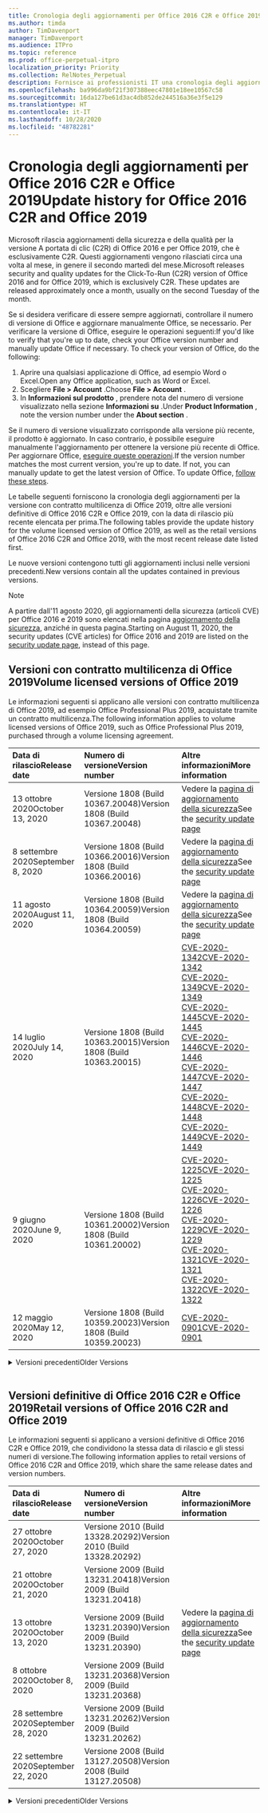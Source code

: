 ```yaml
---
title: Cronologia degli aggiornamenti per Office 2016 C2R e Office 2019
ms.author: timda
author: TimDavenport
manager: TimDavenport
ms.audience: ITPro
ms.topic: reference
ms.prod: office-perpetual-itpro
localization_priority: Priority
ms.collection: RelNotes_Perpetual
description: Fornisce ai professionisti IT una cronologia degli aggiornamenti per le versioni con licenza perpetua di Office 2016 e 2019 che usano la tecnologia A portata di clic (C2R)
ms.openlocfilehash: ba996da9bf21f307388eec47801e18ee10567c58
ms.sourcegitcommit: 16da127be61d3ac4db852de244516a36e3f5e129
ms.translationtype: HT
ms.contentlocale: it-IT
ms.lasthandoff: 10/28/2020
ms.locfileid: "48782281"
---
```

# <a name="update-history-for-office-2016-c2r-and-office-2019"></a><span data-ttu-id="591b5-103">Cronologia degli aggiornamenti per Office 2016 C2R e Office 2019</span><span class="sxs-lookup"><span data-stu-id="591b5-103">Update history for Office 2016 C2R and Office 2019</span></span>

<span data-ttu-id="591b5-p101">Microsoft rilascia aggiornamenti della sicurezza e della qualità per la versione A portata di clic (C2R) di Office 2016 e per Office 2019, che è esclusivamente C2R. Questi aggiornamenti vengono rilasciati circa una volta al mese, in genere il secondo martedì del mese.</span><span class="sxs-lookup"><span data-stu-id="591b5-p101">Microsoft releases security and quality updates for the Click-To-Run (C2R) version of Office 2016 and for Office 2019, which is exclusively C2R. These updates are released approximately once a month, usually on the second Tuesday of the month.</span></span>

<span data-ttu-id="591b5-p102">Se si desidera verificare di essere sempre aggiornati, controllare il numero di versione di Office e aggiornare manualmente Office, se necessario. Per verificare la versione di Office, eseguire le operazioni seguenti:</span><span class="sxs-lookup"><span data-stu-id="591b5-p102">If you'd like to verify that you're up to date, check your Office version number and manually update Office if necessary. To check your version of Office, do the following:</span></span>

  1.    <span data-ttu-id="591b5-108">Aprire una qualsiasi applicazione di Office, ad esempio Word o Excel.</span><span class="sxs-lookup"><span data-stu-id="591b5-108">Open any Office application, such as Word or Excel.</span></span>
  2.    <span data-ttu-id="591b5-109">Scegliere **File > Account** .</span><span class="sxs-lookup"><span data-stu-id="591b5-109">Choose **File > Account** .</span></span>
  3.    <span data-ttu-id="591b5-110">In **Informazioni sul prodotto** , prendere nota del numero di versione visualizzato nella sezione **Informazioni su** .</span><span class="sxs-lookup"><span data-stu-id="591b5-110">Under **Product Information** , note the version number under the **About section** .</span></span>

<span data-ttu-id="591b5-p103">Se il numero di versione visualizzato corrisponde alla versione più recente, il prodotto è aggiornato. In caso contrario, è possibile eseguire manualmente l'aggiornamento per ottenere la versione più recente di Office. Per aggiornare Office, [eseguire queste operazioni](https://support.office.com/article/2ab296f3-7f03-43a2-8e50-46de917611c5).</span><span class="sxs-lookup"><span data-stu-id="591b5-p103">If the version number matches the most current version, you're up to date. If not, you can manually update to get the latest version of Office. To update Office, [follow these steps](https://support.office.com/article/2ab296f3-7f03-43a2-8e50-46de917611c5).</span></span>


<span data-ttu-id="591b5-114">Le tabelle seguenti forniscono la cronologia degli aggiornamenti per la versione con contratto multilicenza di Office 2019, oltre alle versioni definitive di Office 2016 C2R e Office 2019, con la data di rilascio più recente elencata per prima.</span><span class="sxs-lookup"><span data-stu-id="591b5-114">The following tables provide the update history for the volume licensed version of Office 2019, as well as the retail versions of Office 2016 C2R and Office 2019, with the most recent release date listed first.</span></span>

<span data-ttu-id="591b5-115">Le nuove versioni contengono tutti gli aggiornamenti inclusi nelle versioni precedenti.</span><span class="sxs-lookup"><span data-stu-id="591b5-115">New versions contain all the updates contained in previous versions.</span></span>


 > [!NOTE]
> <span data-ttu-id="591b5-116">A partire dall'11 agosto 2020, gli aggiornamenti della sicurezza (articoli CVE) per Office 2016 e 2019 sono elencati nella pagina [aggiornamento della sicurezza](https://docs.microsoft.com/officeupdates/microsoft365-apps-security-updates), anziché in questa pagina.</span><span class="sxs-lookup"><span data-stu-id="591b5-116">Starting on August 11, 2020, the security updates (CVE articles) for Office 2016 and 2019 are listed on the [security update page](https://docs.microsoft.com/officeupdates/microsoft365-apps-security-updates), instead of this page.</span></span> 


## <a name="volume-licensed-versions-of-office-2019"></a><span data-ttu-id="591b5-117">Versioni con contratto multilicenza di Office 2019</span><span class="sxs-lookup"><span data-stu-id="591b5-117">Volume licensed versions of Office 2019</span></span>
<span data-ttu-id="591b5-118">Le informazioni seguenti si applicano alle versioni con contratto multilicenza di Office 2019, ad esempio Office Professional Plus 2019, acquistate tramite un contratto multilicenza.</span><span class="sxs-lookup"><span data-stu-id="591b5-118">The following information applies to volume licensed versions of Office 2019, such as Office Professional Plus 2019, purchased through a volume licensing agreement.</span></span>

[//]: # (NON RIMUOVERE L'INIZIO DELLA TABELLA VL)


|<span data-ttu-id="591b5-120">**Data di rilascio**</span><span class="sxs-lookup"><span data-stu-id="591b5-120">**Release date**</span></span>|<span data-ttu-id="591b5-121">**Numero di versione**</span><span class="sxs-lookup"><span data-stu-id="591b5-121">**Version number**</span></span>|<span data-ttu-id="591b5-122">**Altre informazioni**</span><span class="sxs-lookup"><span data-stu-id="591b5-122">**More information**</span></span>|
|:-----|:-----|:-----|
|<span data-ttu-id="591b5-123">13 ottobre 2020</span><span class="sxs-lookup"><span data-stu-id="591b5-123">October 13, 2020</span></span>|<span data-ttu-id="591b5-124">Versione 1808 (Build 10367.20048)</span><span class="sxs-lookup"><span data-stu-id="591b5-124">Version 1808 (Build 10367.20048)</span></span>|<span data-ttu-id="591b5-125">Vedere la [pagina di aggiornamento della sicurezza](https://docs.microsoft.com/officeupdates/microsoft365-apps-security-updates)</span><span class="sxs-lookup"><span data-stu-id="591b5-125">See the [security update page](https://docs.microsoft.com/officeupdates/microsoft365-apps-security-updates)</span></span>  |
|<span data-ttu-id="591b5-126">8 settembre 2020</span><span class="sxs-lookup"><span data-stu-id="591b5-126">September 8, 2020</span></span>|<span data-ttu-id="591b5-127">Versione 1808 (Build 10366.20016)</span><span class="sxs-lookup"><span data-stu-id="591b5-127">Version 1808 (Build 10366.20016)</span></span>|<span data-ttu-id="591b5-128">Vedere la [pagina di aggiornamento della sicurezza](https://docs.microsoft.com/officeupdates/microsoft365-apps-security-updates)</span><span class="sxs-lookup"><span data-stu-id="591b5-128">See the [security update page](https://docs.microsoft.com/officeupdates/microsoft365-apps-security-updates)</span></span> |
|<span data-ttu-id="591b5-129">11 agosto 2020</span><span class="sxs-lookup"><span data-stu-id="591b5-129">August 11, 2020</span></span>|<span data-ttu-id="591b5-130">Versione 1808 (Build 10364.20059)</span><span class="sxs-lookup"><span data-stu-id="591b5-130">Version 1808 (Build 10364.20059)</span></span>|<span data-ttu-id="591b5-131">Vedere la [pagina di aggiornamento della sicurezza](https://docs.microsoft.com/officeupdates/microsoft365-apps-security-updates)</span><span class="sxs-lookup"><span data-stu-id="591b5-131">See the [security update page](https://docs.microsoft.com/officeupdates/microsoft365-apps-security-updates)</span></span> |
|<span data-ttu-id="591b5-132">14 luglio 2020</span><span class="sxs-lookup"><span data-stu-id="591b5-132">July 14, 2020</span></span>   |<span data-ttu-id="591b5-133">Versione 1808 (Build 10363.20015)</span><span class="sxs-lookup"><span data-stu-id="591b5-133">Version 1808 (Build 10363.20015)</span></span>  |[<span data-ttu-id="591b5-134">CVE-2020-1342</span><span class="sxs-lookup"><span data-stu-id="591b5-134">CVE-2020-1342</span></span>](https://portal.msrc.microsoft.com/it-IT/security-guidance/advisory/CVE-2020-1342) <br/>[<span data-ttu-id="591b5-135">CVE-2020-1349</span><span class="sxs-lookup"><span data-stu-id="591b5-135">CVE-2020-1349</span></span>](https://portal.msrc.microsoft.com/it-IT/security-guidance/advisory/CVE-2020-1349) <br/>[<span data-ttu-id="591b5-136">CVE-2020-1445</span><span class="sxs-lookup"><span data-stu-id="591b5-136">CVE-2020-1445</span></span>](https://portal.msrc.microsoft.com/it-IT/security-guidance/advisory/CVE-2020-1445) <br/>[<span data-ttu-id="591b5-137">CVE-2020-1446</span><span class="sxs-lookup"><span data-stu-id="591b5-137">CVE-2020-1446</span></span>](https://portal.msrc.microsoft.com/it-IT/security-guidance/advisory/CVE-2020-1446) <br/>[<span data-ttu-id="591b5-138">CVE-2020-1447</span><span class="sxs-lookup"><span data-stu-id="591b5-138">CVE-2020-1447</span></span>](https://portal.msrc.microsoft.com/it-IT/security-guidance/advisory/CVE-2020-1447) <br/>[<span data-ttu-id="591b5-139">CVE-2020-1448</span><span class="sxs-lookup"><span data-stu-id="591b5-139">CVE-2020-1448</span></span>](https://portal.msrc.microsoft.com/it-IT/security-guidance/advisory/CVE-2020-1448) <br/>[<span data-ttu-id="591b5-140">CVE-2020-1449</span><span class="sxs-lookup"><span data-stu-id="591b5-140">CVE-2020-1449</span></span>](https://portal.msrc.microsoft.com/it-IT/security-guidance/advisory/CVE-2020-1449) <br/>|
|<span data-ttu-id="591b5-141">9 giugno 2020</span><span class="sxs-lookup"><span data-stu-id="591b5-141">June 9, 2020</span></span>   |<span data-ttu-id="591b5-142">Versione 1808 (Build 10361.20002)</span><span class="sxs-lookup"><span data-stu-id="591b5-142">Version 1808 (Build 10361.20002)</span></span>  |[<span data-ttu-id="591b5-143">CVE-2020-1225</span><span class="sxs-lookup"><span data-stu-id="591b5-143">CVE-2020-1225</span></span>](https://portal.msrc.microsoft.com/it-IT/security-guidance/advisory/CVE-2020-1225) <br/> [<span data-ttu-id="591b5-144">CVE-2020-1226</span><span class="sxs-lookup"><span data-stu-id="591b5-144">CVE-2020-1226</span></span>](https://portal.msrc.microsoft.com/it-IT/security-guidance/advisory/CVE-2020-1226) <br/>[<span data-ttu-id="591b5-145">CVE-2020-1229</span><span class="sxs-lookup"><span data-stu-id="591b5-145">CVE-2020-1229</span></span>](https://portal.msrc.microsoft.com/it-IT/security-guidance/advisory/CVE-2020-1229) <br/>[<span data-ttu-id="591b5-146">CVE-2020-1321</span><span class="sxs-lookup"><span data-stu-id="591b5-146">CVE-2020-1321</span></span>](https://portal.msrc.microsoft.com/it-IT/security-guidance/advisory/CVE-2020-1321) <br/>[<span data-ttu-id="591b5-147">CVE-2020-1322</span><span class="sxs-lookup"><span data-stu-id="591b5-147">CVE-2020-1322</span></span>](https://portal.msrc.microsoft.com/it-IT/security-guidance/advisory/CVE-2020-1322) <br/>|
|<span data-ttu-id="591b5-148">12 maggio 2020</span><span class="sxs-lookup"><span data-stu-id="591b5-148">May 12, 2020</span></span>   |<span data-ttu-id="591b5-149">Versione 1808 (Build 10359.20023)</span><span class="sxs-lookup"><span data-stu-id="591b5-149">Version 1808 (Build 10359.20023)</span></span>  |[<span data-ttu-id="591b5-150">CVE-2020-0901</span><span class="sxs-lookup"><span data-stu-id="591b5-150">CVE-2020-0901</span></span>](https://portal.msrc.microsoft.com/it-IT/security-guidance/advisory/CVE-2020-0901) <br/> |


[//]: # (NON RIMUOVERE LA FINE DELLA TABELLA VL)

<details>
<summary><span data-ttu-id="591b5-152">Versioni precedenti</span><span class="sxs-lookup"><span data-stu-id="591b5-152">Older Versions</span></span></summary>
 

[//]: # (NON RIMUOVERE L'INIZIO DELLA VECCHIA TABELLA VL)


|<span data-ttu-id="591b5-154">**Data di rilascio**</span><span class="sxs-lookup"><span data-stu-id="591b5-154">**Release date**</span></span>|<span data-ttu-id="591b5-155">**Numero di versione**</span><span class="sxs-lookup"><span data-stu-id="591b5-155">**Version number**</span></span>|<span data-ttu-id="591b5-156">**Ulteriori informazioni**</span><span class="sxs-lookup"><span data-stu-id="591b5-156">**More information**</span></span>|
|:-----|:-----|:-----|
|<span data-ttu-id="591b5-157">14 aprile 2020</span><span class="sxs-lookup"><span data-stu-id="591b5-157">April 14, 2020</span></span>   |<span data-ttu-id="591b5-158">Versione 1808 (Build 10358.20061)</span><span class="sxs-lookup"><span data-stu-id="591b5-158">Version 1808 (Build 10358.20061)</span></span>  |[<span data-ttu-id="591b5-159">CVE-2020-0760</span><span class="sxs-lookup"><span data-stu-id="591b5-159">CVE-2020-0760</span></span>](https://portal.msrc.microsoft.com/it-IT/security-guidance/advisory/CVE-2020-0760) <br/> [<span data-ttu-id="591b5-160">CVE-2020-0906</span><span class="sxs-lookup"><span data-stu-id="591b5-160">CVE-2020-0906</span></span>](https://portal.msrc.microsoft.com/it-IT/security-guidance/advisory/CVE-2020-0906) <br/> [<span data-ttu-id="591b5-161">CVE-2020-0961</span><span class="sxs-lookup"><span data-stu-id="591b5-161">CVE-2020-0961</span></span>](https://portal.msrc.microsoft.com/it-IT/security-guidance/advisory/CVE-2020-0961) <br/> [<span data-ttu-id="591b5-162">CVE-2020-0980</span><span class="sxs-lookup"><span data-stu-id="591b5-162">CVE-2020-0980</span></span>](https://portal.msrc.microsoft.com/it-IT/security-guidance/advisory/CVE-2020-0980) <br/>[<span data-ttu-id="591b5-163">CVE-2020-0991</span><span class="sxs-lookup"><span data-stu-id="591b5-163">CVE-2020-0991</span></span>](https://portal.msrc.microsoft.com/it-IT/security-guidance/advisory/CVE-2020-0991) <br/> |
|<span data-ttu-id="591b5-164">10 marzo 2020</span><span class="sxs-lookup"><span data-stu-id="591b5-164">March 10, 2020</span></span>   |<span data-ttu-id="591b5-165">Versione 1808 (Build 10357.20081)</span><span class="sxs-lookup"><span data-stu-id="591b5-165">Version 1808 (Build 10357.20081)</span></span>  |[<span data-ttu-id="591b5-166">CVE-2020-0850</span><span class="sxs-lookup"><span data-stu-id="591b5-166">CVE-2020-0850</span></span>](https://portal.msrc.microsoft.com/it-IT/security-guidance/advisory/CVE-2020-0850) <br/> [<span data-ttu-id="591b5-167">CVE-2020-0852</span><span class="sxs-lookup"><span data-stu-id="591b5-167">CVE-2020-0852</span></span>](https://portal.msrc.microsoft.com/it-IT/security-guidance/advisory/CVE-2020-0852) <br/> [<span data-ttu-id="591b5-168">CVE-2020-0892</span><span class="sxs-lookup"><span data-stu-id="591b5-168">CVE-2020-0892</span></span>](https://portal.msrc.microsoft.com/it-IT/security-guidance/advisory/CVE-2020-0892) <br/>  |
|<span data-ttu-id="591b5-169">11 febbraio 2020</span><span class="sxs-lookup"><span data-stu-id="591b5-169">February 11, 2020</span></span>   |<span data-ttu-id="591b5-170">Versione 1808 (Build 10356.20006)</span><span class="sxs-lookup"><span data-stu-id="591b5-170">Version 1808 (Build 10356.20006)</span></span>  |[<span data-ttu-id="591b5-171">CVE-2020-0696</span><span class="sxs-lookup"><span data-stu-id="591b5-171">CVE-2020-0696</span></span>](https://portal.msrc.microsoft.com/it-IT/security-guidance/advisory/CVE-2020-0696) <br/> [<span data-ttu-id="591b5-172">CVE-2020-0759</span><span class="sxs-lookup"><span data-stu-id="591b5-172">CVE-2020-0759</span></span>](https://portal.msrc.microsoft.com/it-IT/security-guidance/advisory/CVE-2020-0759) <br/>  |


[//]: # (NON RIMUOVERE LA FINE DELLA VECCHIA TABELLA VL)

</details>


<br/>

## <a name="retail-versions-of-office-2016-c2r-and-office-2019"></a><span data-ttu-id="591b5-174">Versioni definitive di Office 2016 C2R e Office 2019</span><span class="sxs-lookup"><span data-stu-id="591b5-174">Retail versions of Office 2016 C2R and Office 2019</span></span>
<span data-ttu-id="591b5-175">Le informazioni seguenti si applicano a versioni definitive di Office 2016 C2R e Office 2019, che condividono la stessa data di rilascio e gli stessi numeri di versione.</span><span class="sxs-lookup"><span data-stu-id="591b5-175">The following information applies to retail versions of Office 2016 C2R and Office 2019, which share the same release dates and version numbers.</span></span>

[//]: # (NON RIMUOVERE L'INIZIO DELLA TABELLA RETAIL)


|<span data-ttu-id="591b5-177">**Data di rilascio**</span><span class="sxs-lookup"><span data-stu-id="591b5-177">**Release date**</span></span>|<span data-ttu-id="591b5-178">**Numero di versione**</span><span class="sxs-lookup"><span data-stu-id="591b5-178">**Version number**</span></span>|<span data-ttu-id="591b5-179">**Altre informazioni**</span><span class="sxs-lookup"><span data-stu-id="591b5-179">**More information**</span></span>|
|:-----|:-----|:-----|
|<span data-ttu-id="591b5-180">27 ottobre 2020</span><span class="sxs-lookup"><span data-stu-id="591b5-180">October 27, 2020</span></span>|<span data-ttu-id="591b5-181">Versione 2010 (Build 13328.20292)</span><span class="sxs-lookup"><span data-stu-id="591b5-181">Version 2010 (Build 13328.20292)</span></span>| |
|<span data-ttu-id="591b5-182">21 ottobre 2020</span><span class="sxs-lookup"><span data-stu-id="591b5-182">October 21, 2020</span></span>|<span data-ttu-id="591b5-183">Versione 2009 (Build 13231.20418)</span><span class="sxs-lookup"><span data-stu-id="591b5-183">Version 2009 (Build 13231.20418)</span></span>| |
|<span data-ttu-id="591b5-184">13 ottobre 2020</span><span class="sxs-lookup"><span data-stu-id="591b5-184">October 13, 2020</span></span>|<span data-ttu-id="591b5-185">Versione 2009 (Build 13231.20390)</span><span class="sxs-lookup"><span data-stu-id="591b5-185">Version 2009 (Build 13231.20390)</span></span>|<span data-ttu-id="591b5-186">Vedere la [pagina di aggiornamento della sicurezza](https://docs.microsoft.com/officeupdates/microsoft365-apps-security-updates)</span><span class="sxs-lookup"><span data-stu-id="591b5-186">See the [security update page](https://docs.microsoft.com/officeupdates/microsoft365-apps-security-updates)</span></span>  |
|<span data-ttu-id="591b5-187">8 ottobre 2020</span><span class="sxs-lookup"><span data-stu-id="591b5-187">October 8, 2020</span></span>|<span data-ttu-id="591b5-188">Versione 2009 (Build 13231.20368)</span><span class="sxs-lookup"><span data-stu-id="591b5-188">Version 2009 (Build 13231.20368)</span></span>| |
|<span data-ttu-id="591b5-189">28 settembre 2020</span><span class="sxs-lookup"><span data-stu-id="591b5-189">September 28, 2020</span></span>|<span data-ttu-id="591b5-190">Versione 2009 (Build 13231.20262)</span><span class="sxs-lookup"><span data-stu-id="591b5-190">Version 2009 (Build 13231.20262)</span></span>| |
|<span data-ttu-id="591b5-191">22 settembre 2020</span><span class="sxs-lookup"><span data-stu-id="591b5-191">September 22, 2020</span></span>|<span data-ttu-id="591b5-192">Versione 2008 (Build 13127.20508)</span><span class="sxs-lookup"><span data-stu-id="591b5-192">Version 2008 (Build 13127.20508)</span></span>| |


[//]: # (NON RIMUOVERE LA FINE DELLA TABELLA RETAIL)

<details>
<summary><span data-ttu-id="591b5-194">Versioni precedenti</span><span class="sxs-lookup"><span data-stu-id="591b5-194">Older Versions</span></span></summary>
 

[//]: # (NON RIMUOVERE L'INIZIO DELLA VECCHIA TABELLA RETAIL)


|<span data-ttu-id="591b5-196">**Data di rilascio**</span><span class="sxs-lookup"><span data-stu-id="591b5-196">**Release date**</span></span>|<span data-ttu-id="591b5-197">**Numero di versione**</span><span class="sxs-lookup"><span data-stu-id="591b5-197">**Version number**</span></span>|<span data-ttu-id="591b5-198">**Altre informazioni**</span><span class="sxs-lookup"><span data-stu-id="591b5-198">**More information**</span></span>|
|:-----|:-----|:-----|
|<span data-ttu-id="591b5-199">9 settembre 2020</span><span class="sxs-lookup"><span data-stu-id="591b5-199">September 9, 2020</span></span>|<span data-ttu-id="591b5-200">Versione 2008 (Build 13127.20408)</span><span class="sxs-lookup"><span data-stu-id="591b5-200">Version 2008 (Build 13127.20408)</span></span>|<span data-ttu-id="591b5-201">Vedere la [pagina di aggiornamento della sicurezza](https://docs.microsoft.com/officeupdates/microsoft365-apps-security-updates)</span><span class="sxs-lookup"><span data-stu-id="591b5-201">See the [security update page](https://docs.microsoft.com/officeupdates/microsoft365-apps-security-updates)</span></span> |
|<span data-ttu-id="591b5-202">31 agosto 2020</span><span class="sxs-lookup"><span data-stu-id="591b5-202">August 31, 2020</span></span>|<span data-ttu-id="591b5-203">Versione 2008 (Build 13127.20296)</span><span class="sxs-lookup"><span data-stu-id="591b5-203">Version 2008 (Build 13127.20296)</span></span>| |
|<span data-ttu-id="591b5-204">25 agosto 2020</span><span class="sxs-lookup"><span data-stu-id="591b5-204">August 25, 2020</span></span>|<span data-ttu-id="591b5-205">Versione 2007 (Build 13029.20460)</span><span class="sxs-lookup"><span data-stu-id="591b5-205">Version 2007 (Build 13029.20460)</span></span>| |
|<span data-ttu-id="591b5-206">11 agosto 2020</span><span class="sxs-lookup"><span data-stu-id="591b5-206">August 11, 2020</span></span>|<span data-ttu-id="591b5-207">Versione 2007 (Build 13029.20344)</span><span class="sxs-lookup"><span data-stu-id="591b5-207">Version 2007 (Build 13029.20344)</span></span>|<span data-ttu-id="591b5-208">Vedere la [pagina di aggiornamento della sicurezza](https://docs.microsoft.com/officeupdates/microsoft365-apps-security-updates)</span><span class="sxs-lookup"><span data-stu-id="591b5-208">See the [security update page](https://docs.microsoft.com/officeupdates/microsoft365-apps-security-updates)</span></span> |
|<span data-ttu-id="591b5-209">30 luglio 2020</span><span class="sxs-lookup"><span data-stu-id="591b5-209">July 30, 2020</span></span>|<span data-ttu-id="591b5-210">Versione 2007 (Build 13029.20308)</span><span class="sxs-lookup"><span data-stu-id="591b5-210">Version 2007 (Build 13029.20308)</span></span>  |<span data-ttu-id="591b5-211">Diverse correzioni di bug e miglioramenti delle prestazioni.</span><span class="sxs-lookup"><span data-stu-id="591b5-211">Various bug and performance fixes.</span></span>  <br/>  |
|<span data-ttu-id="591b5-212">28 luglio 2020</span><span class="sxs-lookup"><span data-stu-id="591b5-212">July 28, 2020</span></span>|<span data-ttu-id="591b5-213">Versione 2006 (Build 13001.20498)</span><span class="sxs-lookup"><span data-stu-id="591b5-213">Version 2006 (Build 13001.20498)</span></span>  |<span data-ttu-id="591b5-214">Diverse correzioni di bug e miglioramenti delle prestazioni.</span><span class="sxs-lookup"><span data-stu-id="591b5-214">Various bug and performance fixes.</span></span>  <br/>  |
|<span data-ttu-id="591b5-215">14 luglio 2020</span><span class="sxs-lookup"><span data-stu-id="591b5-215">July 14, 2020</span></span>|<span data-ttu-id="591b5-216">Versione 2006 (Build 13001.20384)</span><span class="sxs-lookup"><span data-stu-id="591b5-216">Version 2006 (Build 13001.20384)</span></span>  |[<span data-ttu-id="591b5-217">CVE-2020-1342</span><span class="sxs-lookup"><span data-stu-id="591b5-217">CVE-2020-1342</span></span>](https://portal.msrc.microsoft.com/it-IT/security-guidance/advisory/CVE-2020-1342) <br/>[<span data-ttu-id="591b5-218">CVE-2020-1349</span><span class="sxs-lookup"><span data-stu-id="591b5-218">CVE-2020-1349</span></span>](https://portal.msrc.microsoft.com/it-IT/security-guidance/advisory/CVE-2020-1349) <br/>[<span data-ttu-id="591b5-219">CVE-2020-1445</span><span class="sxs-lookup"><span data-stu-id="591b5-219">CVE-2020-1445</span></span>](https://portal.msrc.microsoft.com/it-IT/security-guidance/advisory/CVE-2020-1445) <br/>[<span data-ttu-id="591b5-220">CVE-2020-1446</span><span class="sxs-lookup"><span data-stu-id="591b5-220">CVE-2020-1446</span></span>](https://portal.msrc.microsoft.com/it-IT/security-guidance/advisory/CVE-2020-1446) <br/>[<span data-ttu-id="591b5-221">CVE-2020-1447</span><span class="sxs-lookup"><span data-stu-id="591b5-221">CVE-2020-1447</span></span>](https://portal.msrc.microsoft.com/it-IT/security-guidance/advisory/CVE-2020-1447) <br/>[<span data-ttu-id="591b5-222">CVE-2020-1449</span><span class="sxs-lookup"><span data-stu-id="591b5-222">CVE-2020-1449</span></span>](https://portal.msrc.microsoft.com/it-IT/security-guidance/advisory/CVE-2020-1449) <br/>[<span data-ttu-id="591b5-223">CVE-2020-1458</span><span class="sxs-lookup"><span data-stu-id="591b5-223">CVE-2020-1458</span></span>](https://portal.msrc.microsoft.com/it-IT/security-guidance/advisory/CVE-2020-1458) <br/>|
|<span data-ttu-id="591b5-224">30 giugno 2020</span><span class="sxs-lookup"><span data-stu-id="591b5-224">June 30, 2020</span></span>|<span data-ttu-id="591b5-225">Versione 2006 (Build 13001.20266)</span><span class="sxs-lookup"><span data-stu-id="591b5-225">Version 2006 (Build 13001.20266)</span></span>  |<span data-ttu-id="591b5-226">Diverse correzioni di bug e miglioramenti delle prestazioni.</span><span class="sxs-lookup"><span data-stu-id="591b5-226">Various bug and performance fixes.</span></span>  <br/>  |
|<span data-ttu-id="591b5-227">24 giugno 2020</span><span class="sxs-lookup"><span data-stu-id="591b5-227">June 24, 2020</span></span>|<span data-ttu-id="591b5-228">Versione 2005 (Build 12827.20470)</span><span class="sxs-lookup"><span data-stu-id="591b5-228">Version 2005 (Build 12827.20470)</span></span>  |<span data-ttu-id="591b5-229">Diverse correzioni di bug e miglioramenti delle prestazioni.</span><span class="sxs-lookup"><span data-stu-id="591b5-229">Various bug and performance fixes.</span></span>  <br/>  |
|<span data-ttu-id="591b5-230">9 giugno 2020</span><span class="sxs-lookup"><span data-stu-id="591b5-230">June 9, 2020</span></span>|<span data-ttu-id="591b5-231">Versione 2005 (Build 12827.20336)</span><span class="sxs-lookup"><span data-stu-id="591b5-231">Version 2005 (Build 12827.20336)</span></span>  |[<span data-ttu-id="591b5-232">CVE-2020-1225</span><span class="sxs-lookup"><span data-stu-id="591b5-232">CVE-2020-1225</span></span>](https://portal.msrc.microsoft.com/it-IT/security-guidance/advisory/CVE-2020-1225)  <br/> [<span data-ttu-id="591b5-233">CVE-2020-1226</span><span class="sxs-lookup"><span data-stu-id="591b5-233">CVE-2020-1226</span></span>](https://portal.msrc.microsoft.com/it-IT/security-guidance/advisory/CVE-2020-1226)  <br/> [<span data-ttu-id="591b5-234">CVE-2020-1229</span><span class="sxs-lookup"><span data-stu-id="591b5-234">CVE-2020-1229</span></span>](https://portal.msrc.microsoft.com/it-IT/security-guidance/advisory/CVE-2020-1229)  <br/> [<span data-ttu-id="591b5-235">CVE-2020-1321</span><span class="sxs-lookup"><span data-stu-id="591b5-235">CVE-2020-1321</span></span>](https://portal.msrc.microsoft.com/it-IT/security-guidance/advisory/CVE-2020-1321)  <br/> [<span data-ttu-id="591b5-236">CVE-2020-1322</span><span class="sxs-lookup"><span data-stu-id="591b5-236">CVE-2020-1322</span></span>](https://portal.msrc.microsoft.com/it-IT/security-guidance/advisory/CVE-2020-1322)  <br/>|
|<span data-ttu-id="591b5-237">2 giugno 2020</span><span class="sxs-lookup"><span data-stu-id="591b5-237">June 2, 2020</span></span>|<span data-ttu-id="591b5-238">Versione 2005 (Build 12827.20268)</span><span class="sxs-lookup"><span data-stu-id="591b5-238">Version 2005 (Build 12827.20268)</span></span>  |<span data-ttu-id="591b5-239">Diverse correzioni di bug e miglioramenti delle prestazioni.</span><span class="sxs-lookup"><span data-stu-id="591b5-239">Various bug and performance fixes.</span></span>  <br/>  |
|<span data-ttu-id="591b5-240">21 maggio 2020</span><span class="sxs-lookup"><span data-stu-id="591b5-240">May 21, 2020</span></span>|<span data-ttu-id="591b5-241">Versione 2004 (Build 12730.20352)</span><span class="sxs-lookup"><span data-stu-id="591b5-241">Version 2004 (Build 12730.20352)</span></span>  |<span data-ttu-id="591b5-242">Diverse correzioni di bug e miglioramenti delle prestazioni.</span><span class="sxs-lookup"><span data-stu-id="591b5-242">Various bug and performance fixes.</span></span>  <br/>  |
|<span data-ttu-id="591b5-243">12 maggio 2020</span><span class="sxs-lookup"><span data-stu-id="591b5-243">May 12, 2020</span></span>|<span data-ttu-id="591b5-244">Versione 2004 (Build 12730.20270)</span><span class="sxs-lookup"><span data-stu-id="591b5-244">Version 2004 (Build 12730.20270)</span></span>  |[<span data-ttu-id="591b5-245">CVE-2020-0901</span><span class="sxs-lookup"><span data-stu-id="591b5-245">CVE-2020-0901</span></span>](https://portal.msrc.microsoft.com/it-IT/security-guidance/advisory/CVE-2020-0901)  <br/>  |
|<span data-ttu-id="591b5-246">4 maggio 2020</span><span class="sxs-lookup"><span data-stu-id="591b5-246">May 4, 2020</span></span>|<span data-ttu-id="591b5-247">Versione 2004 (Build 12730.20250)</span><span class="sxs-lookup"><span data-stu-id="591b5-247">Version 2004 (Build 12730.20250)</span></span>  |[<span data-ttu-id="591b5-248">Collegamenti</span><span class="sxs-lookup"><span data-stu-id="591b5-248">Link</span></span>](https://support.microsoft.com/office/excel-word-powerpoint-file-becomes-corrupt-when-opening-a-file-that-contains-a-vba-project-or-after-enabling-a-macro-in-an-open-file-ad6ee6ca-db23-4614-a403-282821eb99f6?ui=en-us&rs=en-us&ad=us)<br/>  |
|<span data-ttu-id="591b5-249">29 aprile 2020</span><span class="sxs-lookup"><span data-stu-id="591b5-249">April 29, 2020</span></span>|<span data-ttu-id="591b5-250">Versione 2004 (Build 12730.20236)</span><span class="sxs-lookup"><span data-stu-id="591b5-250">Version 2004 (Build 12730.20236)</span></span>  |<span data-ttu-id="591b5-251">Diverse correzioni di bug e miglioramenti delle prestazioni.</span><span class="sxs-lookup"><span data-stu-id="591b5-251">Various bug and performance fixes.</span></span> <br/>  |
|<span data-ttu-id="591b5-252">15 aprile 2020</span><span class="sxs-lookup"><span data-stu-id="591b5-252">April 15, 2020</span></span>|<span data-ttu-id="591b5-253">Versione 2003 (Build 12624.20466)</span><span class="sxs-lookup"><span data-stu-id="591b5-253">Version 2003 (Build 12624.20466)</span></span>  |<span data-ttu-id="591b5-254">Diverse correzioni di bug e miglioramenti delle prestazioni.</span><span class="sxs-lookup"><span data-stu-id="591b5-254">Various bug and performance fixes.</span></span> <br/>  |
|<span data-ttu-id="591b5-255">14 aprile 2020</span><span class="sxs-lookup"><span data-stu-id="591b5-255">April 14, 2020</span></span>|<span data-ttu-id="591b5-256">Versione 2003 (Build 12624.20442)</span><span class="sxs-lookup"><span data-stu-id="591b5-256">Version 2003 (Build 12624.20442)</span></span>  |[<span data-ttu-id="591b5-257">CVE-2020-0760</span><span class="sxs-lookup"><span data-stu-id="591b5-257">CVE-2020-0760</span></span>](https://portal.msrc.microsoft.com/it-IT/security-guidance/advisory/CVE-2020-0760) <br/> [<span data-ttu-id="591b5-258">CVE-2020-0906</span><span class="sxs-lookup"><span data-stu-id="591b5-258">CVE-2020-0906</span></span>](https://portal.msrc.microsoft.com/it-IT/security-guidance/advisory/CVE-2020-0906) <br/> [<span data-ttu-id="591b5-259">CVE-2020-0961</span><span class="sxs-lookup"><span data-stu-id="591b5-259">CVE-2020-0961</span></span>](https://portal.msrc.microsoft.com/it-IT/security-guidance/advisory/CVE-2020-0961) <br/> [<span data-ttu-id="591b5-260">CVE-2020-0979</span><span class="sxs-lookup"><span data-stu-id="591b5-260">CVE-2020-0979</span></span>](https://portal.msrc.microsoft.com/it-IT/security-guidance/advisory/CVE-2020-0979) <br/> [<span data-ttu-id="591b5-261">CVE-2020-0980</span><span class="sxs-lookup"><span data-stu-id="591b5-261">CVE-2020-0980</span></span>](https://portal.msrc.microsoft.com/it-IT/security-guidance/advisory/CVE-2020-0980) <br/>[<span data-ttu-id="591b5-262">CVE-2020-0991</span><span class="sxs-lookup"><span data-stu-id="591b5-262">CVE-2020-0991</span></span>](https://portal.msrc.microsoft.com/it-IT/security-guidance/advisory/CVE-2020-0991) <br/> |
|<span data-ttu-id="591b5-263">31 marzo 2020</span><span class="sxs-lookup"><span data-stu-id="591b5-263">March 31, 2020</span></span>|<span data-ttu-id="591b5-264">Versione 2003 (Build 12624.20382)</span><span class="sxs-lookup"><span data-stu-id="591b5-264">Version 2003 (Build 12624.20382)</span></span>  |<span data-ttu-id="591b5-265">Diverse correzioni di bug e miglioramenti delle prestazioni.</span><span class="sxs-lookup"><span data-stu-id="591b5-265">Various bug and performance fixes.</span></span> <br/>  |
|<span data-ttu-id="591b5-266">25 marzo 2020</span><span class="sxs-lookup"><span data-stu-id="591b5-266">March 25, 2020</span></span>|<span data-ttu-id="591b5-267">Versione 2003 (Build 12624.20320)</span><span class="sxs-lookup"><span data-stu-id="591b5-267">Version 2003 (Build 12624.20320)</span></span>  |<span data-ttu-id="591b5-268">Diverse correzioni di bug e miglioramenti delle prestazioni.</span><span class="sxs-lookup"><span data-stu-id="591b5-268">Various bug and performance fixes.</span></span> <br/>  |
|<span data-ttu-id="591b5-269">10 marzo 2020</span><span class="sxs-lookup"><span data-stu-id="591b5-269">March 10, 2020</span></span>|<span data-ttu-id="591b5-270">Versione 2002 (Build 12527.20278)</span><span class="sxs-lookup"><span data-stu-id="591b5-270">Version 2002 (Build 12527.20278)</span></span>  |[<span data-ttu-id="591b5-271">CVE-2020-0850</span><span class="sxs-lookup"><span data-stu-id="591b5-271">CVE-2020-0850</span></span>](https://portal.msrc.microsoft.com/it-IT/security-guidance/advisory/CVE-2020-0850) <br/> [<span data-ttu-id="591b5-272">CVE-2020-0851</span><span class="sxs-lookup"><span data-stu-id="591b5-272">CVE-2020-0851</span></span>](https://portal.msrc.microsoft.com/it-IT/security-guidance/advisory/CVE-2020-0851) <br/> [<span data-ttu-id="591b5-273">CVE-2020-0855</span><span class="sxs-lookup"><span data-stu-id="591b5-273">CVE-2020-0855</span></span>](https://portal.msrc.microsoft.com/it-IT/security-guidance/advisory/CVE-2020-0855) <br/> [<span data-ttu-id="591b5-274">CVE-2020-0892</span><span class="sxs-lookup"><span data-stu-id="591b5-274">CVE-2020-0892</span></span>](https://portal.msrc.microsoft.com/it-IT/security-guidance/advisory/CVE-2020-0892) <br/>  |
|<span data-ttu-id="591b5-275">1 marzo 2020</span><span class="sxs-lookup"><span data-stu-id="591b5-275">March 1, 2020</span></span>   |<span data-ttu-id="591b5-276">Versione 2002 (Build 12527.20242)</span><span class="sxs-lookup"><span data-stu-id="591b5-276">Version 2002 (Build 12527.20242)</span></span>  |<span data-ttu-id="591b5-277">È stato risolto un problema per cui le applicazioni di terze parti non riuscivano a inviare messaggi di posta elettronica da Outlook.</span><span class="sxs-lookup"><span data-stu-id="591b5-277">Addresses an issue that caused third party applications to be unable to send email from Outlook.</span></span> <br/>  |


[//]: # (NON RIMUOVERE LA FINE DELLA VECCHIA TABELLA RETAIL)


</details>






